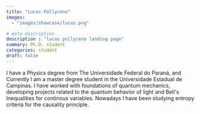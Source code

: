 ```yaml
---
title: "Lucas Pollyceno"
images: 
  - "images/showcase/lucas.png"

# meta description
description : "lucas pollyceno landing page"
summary: Ph.D. student
categories: student
draft: false
---
```


I have a Physics degree from The Universidade Federal do Paraná, and Currently I am a master degree student in the Universidade Estadual de Campinas. I have worked with foundations of quantum mechanics, developing projects related to the quantum behavior of light and Bell's Inequalities for continous variables. Nowadays I have been studying entropy criteria for the causality principle.
